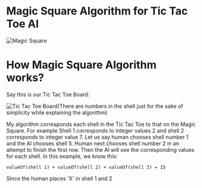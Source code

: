 # Magic Square Algorithm for Tic Tac Toe AI

![Magic Square](https://upload.wikimedia.org/wikipedia/commons/thumb/e/e4/Magicsquareexample.svg/1200px-Magicsquareexample.svg.png)

# How Magic Square Algorithm works?

Say this is our Tic Tac Toe Board:

![Tic Tac Toe Board](https://innerpiecesgallery.com/wp-content/uploads/Tic-Tac-Toe-Grid-Numbers.jpg)(There are numbers in the shell just for the sake of simplicity while explaining the algorithm)

My algorithm corresponds each shell in the Tic Tac Toe to that on the Magic Square. For example Shell 1 corresponds to integer values 2 and shell 2 corresponds to integer value 7.
Let us say human chooses shell number 1 and the AI chooses shell 5. Human next chooses shell number 2 in an attempt to finish the first row. Then the AI will see the corresponding values for each shell. In this example, we know this:

```
valueOf(shell 1) + valueOf(shell 2) + valueOf(shell 3) = 15
```

Since the human places 'X' in shell 1 and $2$
